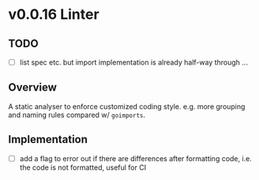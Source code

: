 # v0.0.16 Linter

## TODO

- [ ] list spec etc. but import implementation is already half-way through ...

## Overview

A static analyser to enforce customized coding style. e.g. more grouping and naming rules compared w/ `goimports`.

## Implementation

- [ ] add a flag to error out if there are differences after formatting code, i.e. the code is not formatted, useful for CI